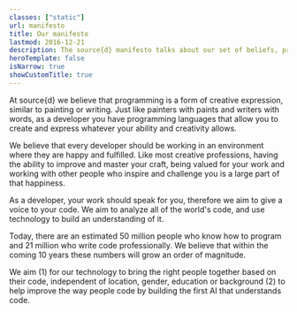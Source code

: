 ```yaml
---
classes: ["static"]
url: manifesto
title: Our manifesto
lastmod: 2016-12-21
description: The source{d} manifesto talks about our set of beliefs, principles and intentions as we move forward.
heroTemplate: false
isNarrow: true
showCustomTitle: true
---
```


At source{d} we believe that programming is a form of creative expression, similar to painting or writing. Just like painters with paints and writers with words, as a developer you have programming languages that allow you to create and express whatever your ability and creativity allows.

We believe that every developer should be working in an environment where they are happy and fulfilled. Like most creative professions, having the ability to improve and master your craft, being valued for your work and working with other people who inspire and challenge you is a large part of that happiness.

As a developer, your work should speak for you, therefore we aim to give a voice to your code. We aim to analyze all of the world's code, and use technology to build an understanding of it.

Today, there are an estimated 50 million people who know how to program and 21 million who write code professionally. We believe that within the coming 10 years these numbers will grow an order of magnitude.

We aim (1) for our technology to bring the right people together based on their code, independent of location, gender, education or background (2) to help improve the way people code by building the first AI that understands code.
